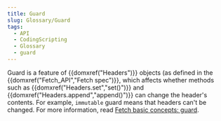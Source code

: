 ```yaml
---
title: Guard
slug: Glossary/Guard
tags:
  - API
  - CodingScripting
  - Glossary
  - guard
---
```

<p>Guard is a feature of {{domxref("Headers")}} objects (as defined in the {{domxref("Fetch_API","Fetch spec")}}, which affects whether methods such as {{domxref("Headers.set","set()")}} and {{domxref("Headers.append","append()")}} can change the header's contents. For example, <code>immutable</code> guard means that headers can't be changed. For more information, read <a href="/en-US/docs/Web/API/Fetch_API/Basic_concepts#guard">Fetch basic concepts: guard</a>.</p>
